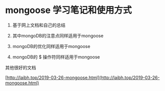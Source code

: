 # mongoose 学习笔记和使用方式



1. 基于网上文档和自己的总结

2. 其中mongoDB的注意点同样适用于mongoose

3. mongoDB的优化同样适用于mongoose

4. mongoDB的 $ 操作符同样适用于mongoose



其他很好的文档

[http://laibh.top/2019-03-26-mongoose.html](http://laibh.top/2019-03-26-mongoose.html)

